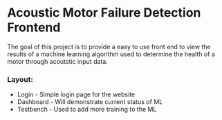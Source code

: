 # Acoustic Motor Failure Detection Frontend

The goal of this project is to provide a easy to use front end to view the results of a machine learning algorithm used to determine the health of a motor through acoutstic input data.

### Layout:

* Login - Simple login page for the website
* Dashboard - Will demonstrate current status of ML
* Testbench - Used to add more training to the ML